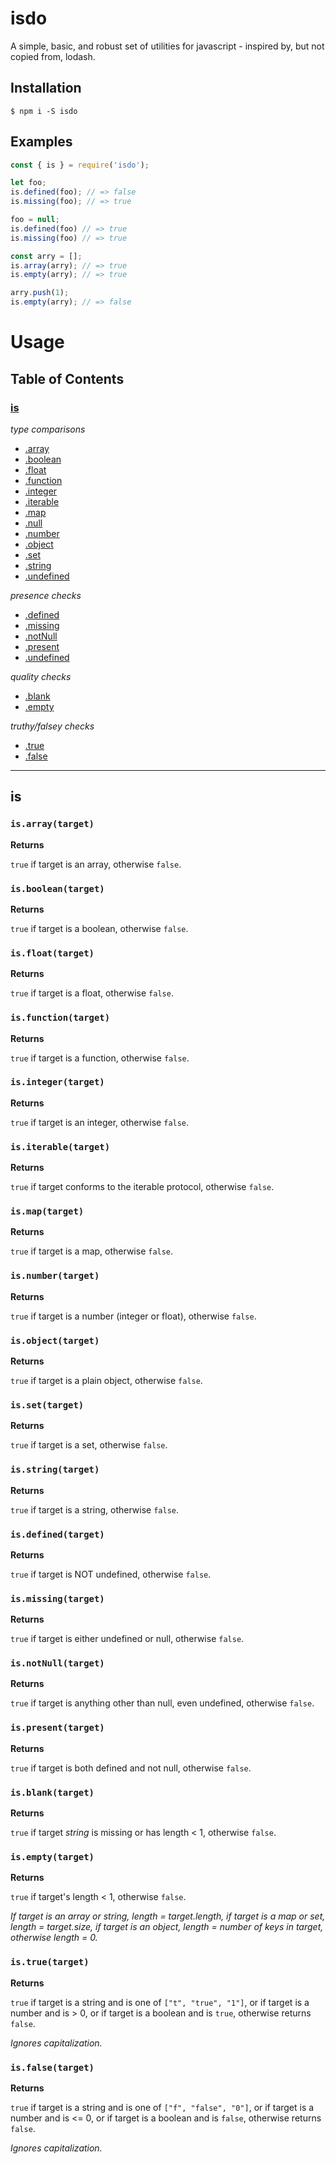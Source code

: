 # isdo
A simple, basic, and robust set of utilities for javascript - inspired by, but not copied from, lodash.

## Installation
`$ npm i -S isdo`

## Examples
```js
const { is } = require('isdo');

let foo;
is.defined(foo); // => false
is.missing(foo); // => true

foo = null;
is.defined(foo) // => true
is.missing(foo) // => true

const arry = [];
is.array(arry); // => true
is.empty(arry); // => true

arry.push(1);
is.empty(arry); // => false
```

# Usage

## Table of Contents

### [is](#is)

*type comparisons*

- [.array](#isarraytarget)
- [.boolean](#isbooleantarget)
- [.float](#isfloattarget)
- [.function](#isfunctiontarget)
- [.integer](#isintegertarget)
- [.iterable](#isiterabletarget)
- [.map](#ismaptarget)
- [.null](#isnulltarget)
- [.number](#isnumbertarget)
- [.object](#isobjecttarget)
- [.set](#issettarget)
- [.string](#isstringtarget)
- [.undefined](#isundefinedtarget)

*presence checks*

- [.defined](#isdefinedtarget)
- [.missing](#ismissingtarget)
- [.notNull](#isnotnulltarget)
- [.present](#ismissingtarget)
- [.undefined](#isundefinedtarget)

*quality checks*
- [.blank](#isblanktarget)
- [.empty](#isemptytarget)

*truthy/falsey checks*
- [.true](#istruetarget)
- [.false](#isfalsetarget)

---

## is

### `is.array(target)`
**Returns**

`true` if target is an array, otherwise `false`.


### `is.boolean(target)`
**Returns**

`true` if target is a boolean, otherwise `false`.


### `is.float(target)`
**Returns**

`true` if target is a float, otherwise `false`.


### `is.function(target)`
**Returns**

`true` if target is a function, otherwise `false`.


### `is.integer(target)`
**Returns**

`true` if target is an integer, otherwise `false`.


### `is.iterable(target)`
**Returns**

`true` if target conforms to the iterable protocol, otherwise `false`.


### `is.map(target)`
**Returns**

`true` if target is a map, otherwise `false`.


### `is.number(target)`
**Returns**

`true` if target is a number (integer or float), otherwise `false`.


### `is.object(target)`
**Returns**

`true` if target is a plain object, otherwise `false`.


### `is.set(target)`
**Returns**

`true` if target is a set, otherwise `false`.


### `is.string(target)`
**Returns**

`true` if target is a string, otherwise `false`.


### `is.defined(target)`
**Returns**

`true` if target is NOT undefined, otherwise `false`.


### `is.missing(target)`
**Returns**

`true` if target is either undefined or null, otherwise `false`.


### `is.notNull(target)`
**Returns**

`true` if target is anything other than null, even undefined, otherwise `false`.


### `is.present(target)`
**Returns**

`true` if target is both defined and not null, otherwise `false`.


### `is.blank(target)`
**Returns**

`true` if target *string* is missing or has length < 1, otherwise `false`.


### `is.empty(target)`
**Returns**

`true` if target's length < 1, otherwise `false`.

*If target is an array or string, length = target.length, if target is a map or set, length = target.size, if target is an object, length = number of keys in target, otherwise length = 0.*


### `is.true(target)`
**Returns**

`true` if target is a string and is one of `["t", "true", "1"]`, or if target is a number and is > 0, or if target is a boolean and is `true`, otherwise returns `false`.

*Ignores capitalization.*


### `is.false(target)`
**Returns**

`true` if target is a string and is one of `["f", "false", "0"]`, or if target is a number and is <= 0, or if target is a boolean and is `false`, otherwise returns `false`.

*Ignores capitalization.*

